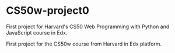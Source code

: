 # CS50w-project0
First project for Harvard's CS50 Web Programming with Python and JavaScript course in Edx.

First project for the CS50w course from Harvard in Edx platform.

